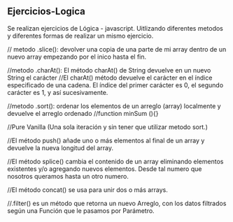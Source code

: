 ## Ejercicios-Logica

Se realizan ejercicios de Lógica - javascript. Uitlizando diferentes metodos y diferentes formas de realizar un mismo ejercicio.

// metodo .slice(): devolver una copia de una parte de mi array dentro de un nuevo array empezando por el inico hasta el fin.

//metodo .charAt(): El método charAt() de String devuelve en un nuevo String el carácter
//El charAt() método devuelve el carácter en el índice especificado de una cadena. El índice del primer carácter es 0, el segundo carácter es 1, y así sucesivamente.

//metodo .sort(): ordenar los elementos de un arreglo (array) localmente y devuelve el arreglo ordenado
//function minSum (){}

//Pure Vanilla (Una sola iteración y sin tener que utilizar metodo sort.)

//El método push() añade uno o más elementos al final de un array y devuelve la nueva longitud del array.

//El método splice() cambia el contenido de un array eliminando elementos existentes y/o agregando nuevos elementos. Desde tal numero que nosotros queramos hasta un otro numero.

//El método concat() se usa para unir dos o más arrays.

//.filter() es un método que retorna un nuevo Arreglo, con los datos filtrados según una Función que le pasamos por Parámetro.

